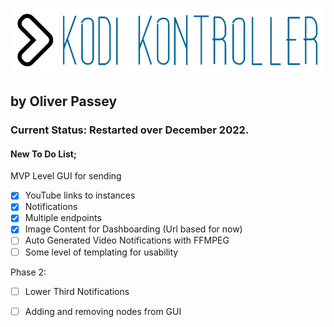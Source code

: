 ![KodiKontroller Logo](https://github.com/OliPassey/kodikontroller/raw/master/logo.PNG)
## by Oliver Passey
### Current Status: Restarted over December 2022.

#### New To Do List;
MVP Level GUI for sending 
- [x] YouTube links to instances
- [x] Notifications
- [x] Multiple endpoints
- [x] Image Content for Dashboarding (Url based for now)
- [ ] Auto Generated Video Notifications with FFMPEG
- [ ] Some level of templating for usability

Phase 2:
- [ ] Lower Third Notifications
- [ ] Adding and removing nodes from GUI

